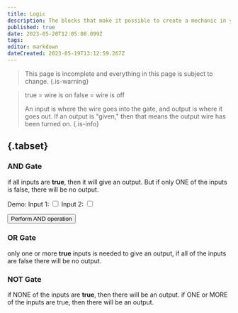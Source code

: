 ```yaml
---
title: Logic
description: The blocks that make it possible to create a mechanic in your world
published: true
date: 2023-05-20T12:05:08.099Z
tags: 
editor: markdown
dateCreated: 2023-05-19T13:12:59.267Z
---
```


> This page is incomplete and everything in this page is subject to change.
{.is-warning}

> true = wire is on
> false = wire is off
> 
> An input is where the wire goes into the gate, and output is where it goes out. If an output is "given," then that means the output wire has been turned on.
{.is-info}

## {.tabset}

### AND Gate
if all inputs are **true**, then it will give an output. But if only ONE of the inputs is false, there will be no output.

Demo:
<label for="input1">Input 1:</label> <input type="checkbox" id="input1" class="input">
<label for="input2">Input 2:</label> <input type="checkbox" id="input2" class="input">

<button id="performButton" class="button">Perform AND operation</button>
<p id="result"></p>

### OR Gate
only one or more **true** inputs is needed to give an output, if all of the inputs are false there will be no output.

### NOT Gate
if NONE of the inputs are **true**, then there will be an output. if ONE or MORE of the inputs are true, then there will be an output.
